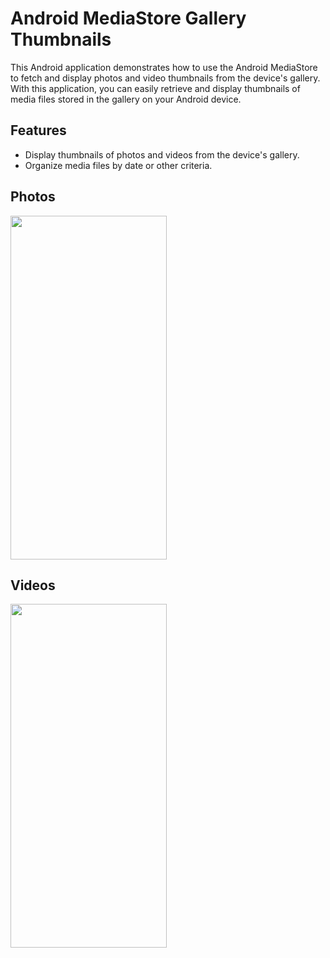 # Android MediaStore Gallery Thumbnails

This Android application demonstrates how to use the Android MediaStore to fetch and display photos and video thumbnails from the device's gallery. With this application, you can easily retrieve and display thumbnails of media files stored in the gallery on your Android device.

## Features

- Display thumbnails of photos and videos from the device's gallery.
- Organize media files by date or other criteria.

## Photos 
<img src="![2](https://github.com/YoussefMaged766/movie/assets/67120393/82ee8152-4e6a-4ca4-bbc7-2315a308ecaa)" width="250" height ="550"/>

## Videos 
<img src="![1 jpg](https://github.com/YoussefMaged766/movie/assets/67120393/7ea2a250-3ccb-498a-8ea3-e279e75f4d78)
" width="250" height ="550"/>

